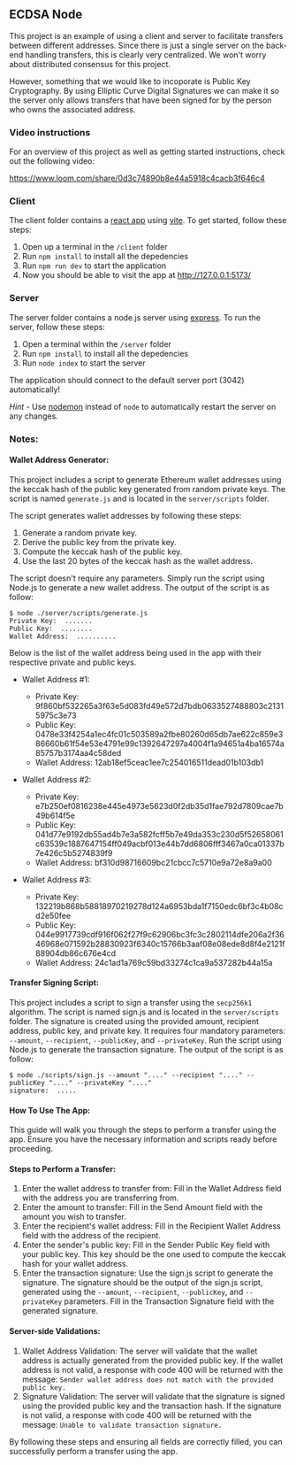 ## ECDSA Node

This project is an example of using a client and server to facilitate transfers between different addresses. Since there is just a single server on the back-end handling transfers, this is clearly very centralized. We won't worry about distributed consensus for this project.

However, something that we would like to incoporate is Public Key Cryptography. By using Elliptic Curve Digital Signatures we can make it so the server only allows transfers that have been signed for by the person who owns the associated address.

### Video instructions
For an overview of this project as well as getting started instructions, check out the following video:

https://www.loom.com/share/0d3c74890b8e44a5918c4cacb3f646c4
 
### Client

The client folder contains a [react app](https://reactjs.org/) using [vite](https://vitejs.dev/). To get started, follow these steps:

1. Open up a terminal in the `/client` folder
2. Run `npm install` to install all the depedencies
3. Run `npm run dev` to start the application 
4. Now you should be able to visit the app at http://127.0.0.1:5173/

### Server

The server folder contains a node.js server using [express](https://expressjs.com/). To run the server, follow these steps:

1. Open a terminal within the `/server` folder 
2. Run `npm install` to install all the depedencies 
3. Run `node index` to start the server 

The application should connect to the default server port (3042) automatically! 

_Hint_ - Use [nodemon](https://www.npmjs.com/package/nodemon) instead of `node` to automatically restart the server on any changes.


### Notes:

#### Wallet Address Generator:
This project includes a script to generate Ethereum wallet addresses using the keccak hash of the public key generated from random private keys. The script is named `generate.js` and is located in the `server/scripts` folder.

The script generates wallet addresses by following these steps:

1. Generate a random private key.
1. Derive the public key from the private key.
1. Compute the keccak hash of the public key.
1. Use the last 20 bytes of the keccak hash as the wallet address.

The script doesn't require any parameters. Simply run the script using Node.js to generate a new wallet address. The output of the script is as follow:

```shell
$ node ./server/scripts/generate.js 
Private Key:  .......
Public Key:  ........
Wallet Address:  ..........
```

Below is the list of the wallet address being used in the app with their respective private and public keys.

* Wallet Address #1:
    - Private Key:  9f860bf532265a3f63e5d083fd49e572d7bdb0633527488803c21315975c3e73
    - Public Key:  0478e33f4254a1ec4fc01c503589a2fbe80260d65db7ae622c859e386660b61f54e53e4791e99c1392647297a4004f1a94651a4ba16574a85757b3174aa4c58ded
    - Wallet Address:  12ab18ef5ceac1ee7c254016511dead01b103db1

* Wallet Address #2:
    - Private Key:  e7b250ef0816238e445e4973e5623d0f2db35d1fae792d7809cae7b49b614f5e
    - Public Key:  041d77e9192db55ad4b7e3a582fcff5b7e49da353c230d5f52658061c63539c1887647154ff049acbf013e44b7dd6806fff3467a0ca01337b7e426c5b5274839f9
    - Wallet Address:  bf310d98716609bc21cbcc7c5710e9a72e8a9a00

* Wallet Address #3:
    - Private Key:  132219b868b58818970219278d124a6953bda1f7150edc6bf3c4b08cd2e50fee
    - Public Key:  044e9917739cdf916f062f27f9c62906bc3fc3c2802114dfe206a2f3646968e071592b28830923f6340c15766b3aaf08e08ede8d8f4e2121f88904db86c676e4cd
    - Wallet Address:  24c1ad1a769c59bd33274c1ca9a537282b44a15a

#### Transfer Signing Script:
This project includes a script to sign a transfer using the `secp256k1` algorithm. The script is named sign.js and is located in the `server/scripts` folder. The signature is created using the provided amount, recipient address, public key, and private key. It requires four mandatory parameters: `--amount`, `--recipient`, `--publicKey`, and `--privateKey`. Run the script using Node.js to generate the transaction signature. The output of the script is as follow:

```shell
$ node ./scripts/sign.js --amount "...." --recipient "...." --publicKey "...." --privateKey "...."
signature:  .....
```

#### How To Use The App:
This guide will walk you through the steps to perform a transfer using the app. Ensure you have the necessary information and scripts ready before proceeding.

#### Steps to Perform a Transfer:
1. Enter the wallet address to transfer from:
Fill in the Wallet Address field with the address you are transferring from.
1. Enter the amount to transfer:
Fill in the Send Amount field with the amount you wish to transfer.
1. Enter the recipient's wallet address:
Fill in the Recipient Wallet Address field with the address of the recipient.
1. Enter the sender's public key:
Fill in the Sender Public Key field with your public key. This key should be the one used to compute the keccak hash for your wallet address.
1. Enter the transaction signature:
Use the sign.js script to generate the signature. The signature should be the output of the sign.js script, generated using the `--amount`, `--recipient`, `--publicKey`, and `--privateKey` parameters.
Fill in the Transaction Signature field with the generated signature.

#### Server-side Validations:

1. Wallet Address Validation:
The server will validate that the wallet address is actually generated from the provided public key.
If the wallet address is not valid, a response with code 400 will be returned with the message: `Sender wallet address does not match with the provided public key.`
1. Signature Validation:
The server will validate that the signature is signed using the provided public key and the transaction hash.
If the signature is not valid, a response with code 400 will be returned with the message: `Unable to validate transaction signature.`

By following these steps and ensuring all fields are correctly filled, you can successfully perform a transfer using the app.
